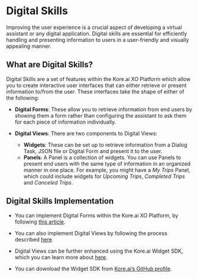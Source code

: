 # **Digital Skills**

 Improving the user experience is a crucial aspect of developing a virtual assistant or any digital application. Digital skills are essential for efficiently handling and presenting information to users in a user-friendly and visually appealing manner.

## What are Digital Skills?
Digital Skills are a set of features within the Kore.ai XO Platform which allow you to create interactive user interfaces that can either retrieve or present information to/from the user. These interfaces take the shape of either of the following:

* **Digital Forms**: These allow you to retrieve information from end users by showing them a form rather than configuring the assistant to ask them for each piece of information individually.

* **Digital Views**: There are two components to Digital Views:
     * **Widgets**: These can be set up to retrieve information from a Dialog Task, JSON file or Digital Form and present it to the user.
     * **Panels**: A Panel is a collection of widgets. You can use Panels to present end users with the same type of information in an organized manner in one place. For example, you might have a *My Trips* Panel, which could include widgets for *Upcoming Trips*, *Completed Trips* and *Canceled Trips*.

## Digital Skills Implementation
* You can implement Digital Forms within the Kore.ai XO Platform, by following [this article](https://developer.kore.ai/docs/bots/bot-builder-tool/digital-forms/). 

* You can also implement Digital Views by following the process described [here](https://developer.kore.ai/docs/bots/bot-builder-tool/digital-views/). 

* Digital Views can be further enhanced using the Kore.ai Widget SDK, which you can learn more about [here](https://developer.kore.ai/docs/bots/sdks/kore-ai-widget-sdk-tutorial/). 

* You can download the Widget SDK from [Kore.ai’s GitHub profile](https://github.com/Koredotcom/web-kore-sdk).
